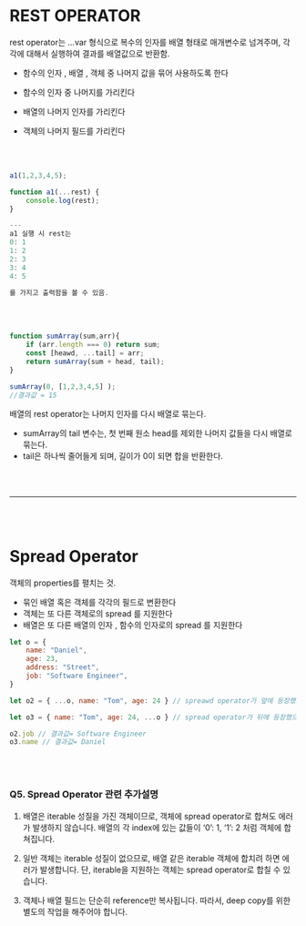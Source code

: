 # REST OPERATOR
rest operator는 ...var 형식으로 복수의 인자를 배열 형태로 매개변수로 넘겨주며, 각각에 대해서 실행하여 결과를 배열값으로 반환함.


- 함수의 인자 , 배열 , 객체 중 나머지 값을 묶어 사용하도록 한다

- 함수의 인자 중 나머지를 가리킨다

- 배열의 나머지 인자를 가리킨다

- 객체의 나머지 필드를 가리킨다

<br><br>
```js
a1(1,2,3,4,5);

function a1(...rest) {
    console.log(rest);
}

---
a1 실행 시 rest는
0: 1
1: 2
2: 3
3: 4
4: 5

를 가지고 출력함을 볼 수 있음.
```

<br><br>

```js
function sumArray(sum,arr){
    if (arr.length === 0) return sum;
    const [heawd, ...tail] = arr;
    return sumArray(sum + head, tail);
}

sumArray(0, [1,2,3,4,5] ); 
//결과값 = 15
```

배열의 rest operator는 나머지 인자를 다시
배열로 묶는다.
- sumArray의 tail 변수는, 첫 번째 원소
head를 제외한 나머지 값들을 다시 배열로
묶는다.
- tail은 하나씩 줄어들게 되며, 길이가 0이
되면 합을 반환한다.

<br><br>

---

<br><br>

# Spread Operator
객체의 properties를 펼치는 것.

- 묶인 배열 혹은 객체를 각각의 필드로 변환한다
- 객체는 또 다른 객체로의 spread 를 지원한다
- 배열은 또 다른 배열의 인자 , 함수의 인자로의 spread 를 지원한다

```js
let o = {
    name: "Daniel",
    age: 23,
    address: "Street",
    job: "Software Engineer",
}

let o2 = { ...o, name: "Tom", age: 24 } // spreawd operator가 앞에 등장했으므로, 뒤에 등장한 property 인자들이 o와 중복해 등장한 properties를 덮어썼음.

let o3 = { name: "Tom", age: 24, ...o } // spread operator가 뒤에 등장했으므로, spread operator로 등장한 o의 값들이 앞의 인자 속성들을 덮어썼음

o2.job // 결과값= Software Engineer
o3.name // 결과값= Daniel
```

<br><br>

### Q5. Spread Operator 관련 추가설명

1. 배열은 iterable 성질을 가진 객체이므로, 객체에 spread operator로 합쳐도 에러가 발생하지 않습니다. 배열의 각 index에 있는 값들이 ‘0’: 1, ‘1’: 2 처럼 객체에 합쳐집니다.

2. 일반 객체는 iterable 성질이 없으므로, 배열 같은 iterable 객체에 합치려 하면 에러가 발생합니다. 단, iterable을 지원하는 객체는 spread operator로 합칠 수 있습니다.

3. 객체나 배열 필드는 단순히 reference만 복사됩니다. 따라서, deep copy를 위한 별도의 작업을 해주어야 합니다.